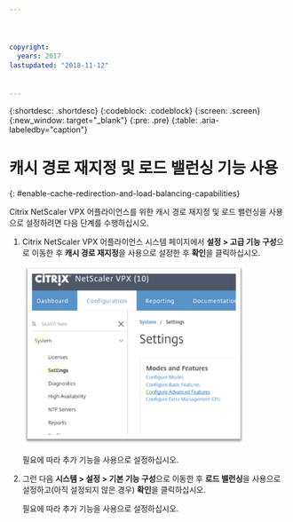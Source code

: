 ```yaml
---



copyright:
  years: 2017
lastupdated: "2018-11-12"


---
```


{:shortdesc: .shortdesc}
{:codeblock: .codeblock}
{:screen: .screen}
{:new_window: target="_blank"}
{:pre: .pre}
{:table: .aria-labeledby="caption"}

# 캐시 경로 재지정 및 로드 밸런싱 기능 사용
{: #enable-cache-redirection-and-load-balancing-capabilities}

Citrix NetScaler VPX 어플라이언스를 위한 캐시 경로 재지정 및 로드 밸런싱을 사용으로 설정하려면 다음 단계를 수행하십시오.

1. Citrix NetScaler VPX 어플라이언스 시스템 페이지에서 **설정 > 고급 기능 구성**으로 이동한 후 **캐시 경로 재지정**을 사용으로 설정한 후 **확인**을 클릭하십시오.  

	<img src="images/fp4.png" alt="그림" style="width: 400px;"/>

	필요에 따라 추가 기능을 사용으로 설정하십시오.

2. 그런 다음 **시스템 > 설정 > 기본 기능 구성**으로 이동한 후 **로드 밸런싱**을 사용으로 설정하고(아직 설정되지 않은 경우) **확인**을 클릭하십시오. 

	필요에 따라 추가 기능을 사용으로 설정하십시오.
